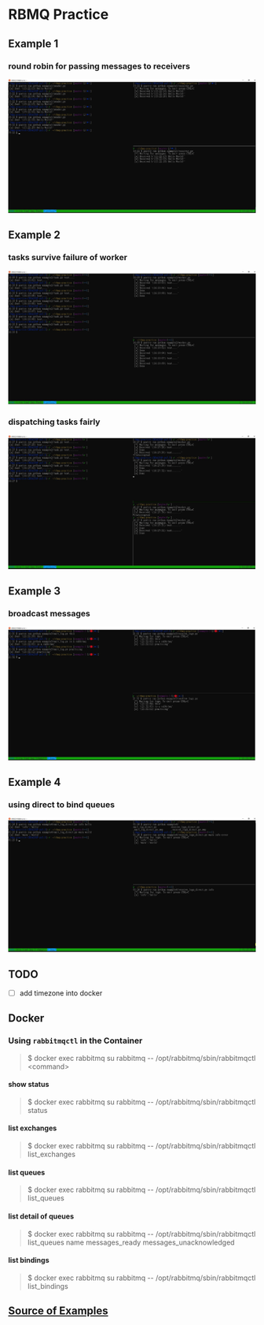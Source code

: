 # RBMQ Practice

## Example 1
### round robin for passing messages to receivers
![round robin](images/example1-round-robin.JPG)

## Example 2
### tasks survive failure of worker
![still round robin](images/example2.JPG)
### dispatching tasks fairly
![fair dispatching](images/example2-dispatch.JPG)

## Example 3
### broadcast messages
![broadcast](images/example3.JPG)

## Example 4
### using direct to bind queues
![direct-exchange](images/example4.JPG)

## TODO
- [ ] add timezone into docker

## Docker

### Using `rabbitmqctl` in the Container

> $ docker exec rabbitmq su rabbitmq -- /opt/rabbitmq/sbin/rabbitmqctl \<command\>

#### show status
> $ docker exec rabbitmq su rabbitmq -- /opt/rabbitmq/sbin/rabbitmqctl status

#### list exchanges
> $ docker exec rabbitmq su rabbitmq -- /opt/rabbitmq/sbin/rabbitmqctl list\_exchanges

#### list queues
> $ docker exec rabbitmq su rabbitmq -- /opt/rabbitmq/sbin/rabbitmqctl list\_queues

#### list detail of queues
> $ docker exec rabbitmq su rabbitmq -- /opt/rabbitmq/sbin/rabbitmqctl list\_queues name messages\_ready messages\_unacknowledged

#### list bindings
> $ docker exec rabbitmq su rabbitmq -- /opt/rabbitmq/sbin/rabbitmqctl list\_bindings

## [Source of Examples](https://www.rabbitmq.com/)
